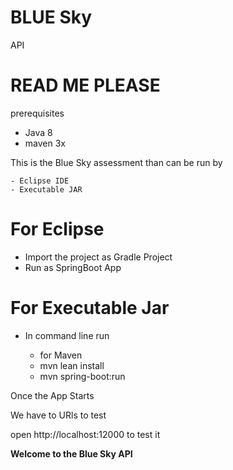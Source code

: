 # BLUE Sky
API 


# READ ME PLEASE


prerequisites


  - Java 8
  - maven 3x


This is the Blue Sky assessment than can be run by


    - Eclipse IDE
    - Executable JAR


# For Eclipse


  - Import the project as Gradle Project 
  - Run as SpringBoot App


# For Executable Jar


  - In command line run

	 - for Maven
    - mvn lean install	
    - mvn spring-boot:run


Once the App Starts


We have to URls to test

open http://localhost:12000 to test it

**Welcome to the Blue Sky API**